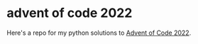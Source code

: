 # advent of code 2022
Here's a repo for my python solutions to [Advent of Code 2022](https://adventofcode.com/).